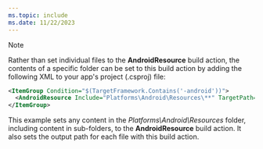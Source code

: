 ```yaml
---
ms.topic: include
ms.date: 11/22/2023
---
```


> [!NOTE]
> Rather than set individual files to the **AndroidResource** build action, the contents of a specific folder can be set to this build action by adding the following XML to your app's project (.csproj) file:
>
>```xml
><ItemGroup Condition="$(TargetFramework.Contains('-android'))">
>   <AndroidResource Include="Platforms\Android\Resources\**" TargetPath="%(RecursiveDir)%(Filename)%(Extension)" />
></ItemGroup>
>```
>
>This example sets any content in the *Platforms\Android\Resources* folder, including content in sub-folders, to the **AndroidResource** build action. It also sets the output path for each file with this build action.
